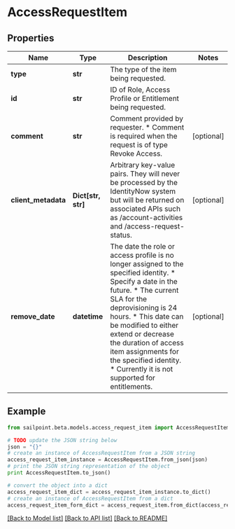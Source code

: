 # AccessRequestItem


## Properties

Name | Type | Description | Notes
------------ | ------------- | ------------- | -------------
**type** | **str** | The type of the item being requested. | 
**id** | **str** | ID of Role, Access Profile or Entitlement being requested. | 
**comment** | **str** | Comment provided by requester. * Comment is required when the request is of type Revoke Access.  | [optional] 
**client_metadata** | **Dict[str, str]** | Arbitrary key-value pairs. They will never be processed by the IdentityNow system but will be returned on associated APIs such as /account-activities and /access-request-status. | [optional] 
**remove_date** | **datetime** | The date the role or access profile is no longer assigned to the specified identity. * Specify a date in the future. * The current SLA for the deprovisioning is 24 hours. * This date can be modified to either extend or decrease the duration of access item assignments for the specified identity. * Currently it is not supported for entitlements.  | [optional] 

## Example

```python
from sailpoint.beta.models.access_request_item import AccessRequestItem

# TODO update the JSON string below
json = "{}"
# create an instance of AccessRequestItem from a JSON string
access_request_item_instance = AccessRequestItem.from_json(json)
# print the JSON string representation of the object
print AccessRequestItem.to_json()

# convert the object into a dict
access_request_item_dict = access_request_item_instance.to_dict()
# create an instance of AccessRequestItem from a dict
access_request_item_form_dict = access_request_item.from_dict(access_request_item_dict)
```
[[Back to Model list]](../README.md#documentation-for-models) [[Back to API list]](../README.md#documentation-for-api-endpoints) [[Back to README]](../README.md)


